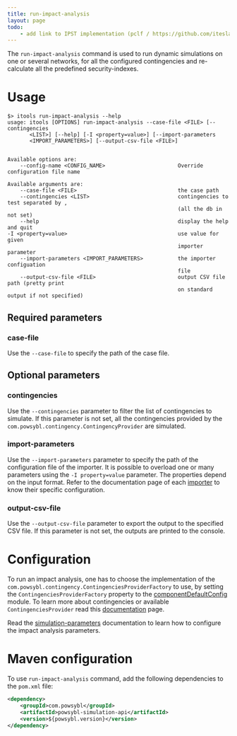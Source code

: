 ```yaml
---
title: run-impact-analysis
layout: page
todo:
    - add link to IPST implementation (pclf / https://github.com/itesla/ipst/tree/master/pclfsim-integration)
---
```


The `run-impact-analysis` command is used to run dynamic simulations on one or several networks, for all the configured
contingencies and re-calculate all the predefined security-indexes.

# Usage
```shell
$> itools run-impact-analysis --help
usage: itools [OPTIONS] run-impact-analysis --case-file <FILE> [--contingencies
       <LIST>] [--help] [-I <property=value>] [--import-parameters
       <IMPORT_PARAMETERS>] [--output-csv-file <FILE>]


Available options are:
    --config-name <CONFIG_NAME>                       Override configuration file name

Available arguments are:
    --case-file <FILE>                                the case path
    --contingencies <LIST>                            contingencies to test separated by ,
                                                      (all the db in not set)
    --help                                            display the help and quit
-I <property=value>                                   use value for given
                                                      importer parameter
    --import-parameters <IMPORT_PARAMETERS>           the importer configuation
                                                      file
    --output-csv-file <FILE>                          output CSV file path (pretty print
                                                      on standard output if not specified)
```

## Required parameters

### case-file
Use the `--case-file` to specify the path of the case file.

## Optional parameters

### contingencies
Use the `--contingencies` parameter to filter the list of contingencies to simulate. If this parameter is not set, all
the contingencies provided by the `com.powsybl.contingency.ContingencyProvider` are simulated.

### import-parameters
Use the `--import-parameters` parameter to specify the path of the configuration file of the importer. It is possible to
overload one or many parameters using the `-I property=value` parameter. The properties depend on the input format.
Refer to the documentation page of each [importer](../iidm/importer/index.md) to know their specific configuration.

### output-csv-file
Use the `--output-csv-file` parameter to export the output to the specified CSV file. If this parameter is not set, the
outputs are printed to the console.

# Configuration
To run an impact analysis, one has to choose the implementation of the `com.powsybl.contingency.ContingenciesProviderFactory`
to use, by setting the `ContingenciesProviderFactory` property to the [componentDefaultConfig](../pages/documentation/user/configuration/componentDefaultConfig.md)
module. To learn more about contingencies or available `ContingenciesProvider` read this [documentation](../contingencies/index.md) page.

Read the [simulation-parameters](../pages/documentation/user/configuration/simulation-parameters.md) documentation to learn how to
configure the impact analysis parameters.

# Maven configuration
To use `run-impact-analysis` command, add the following dependencies to the `pom.xml` file:
```xml
<dependency>
    <groupId>com.powsybl</groupId>
    <artifactId>powsybl-simulation-api</artifactId>
    <version>${powsybl.version}</version>
</dependency>
```
